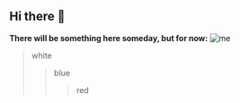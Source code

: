 ## Hi there 👋
**There will be something here someday, but for now:**
![me](C:\Users\User\Desktop\programmer.jpg)
>white
>>blue
>>>red

